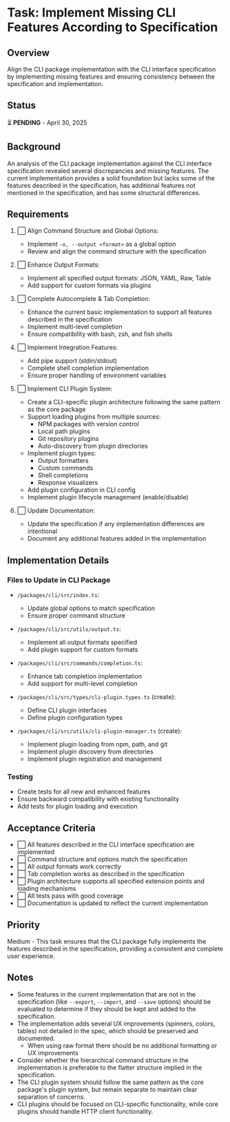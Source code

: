 # Task: Implement Missing CLI Features According to Specification

## Overview
Align the CLI package implementation with the CLI interface specification by implementing missing features and ensuring consistency between the specification and implementation.

## Status
⏳ **PENDING** - April 30, 2025

## Background
An analysis of the CLI package implementation against the CLI interface specification revealed several discrepancies and missing features. The current implementation provides a solid foundation but lacks some of the features described in the specification, has additional features not mentioned in the specification, and has some structural differences.

## Requirements

1. ⬜ Align Command Structure and Global Options:
   - Implement `-o, --output <format>` as a global option
   - Review and align the command structure with the specification

2. ⬜ Enhance Output Formats:
   - Implement all specified output formats: JSON, YAML, Raw, Table
   - Add support for custom formats via plugins

3. ⬜ Complete Autocomplete & Tab Completion:
   - Enhance the current basic implementation to support all features described in the specification
   - Implement multi-level completion
   - Ensure compatibility with bash, zsh, and fish shells

4. ⬜ Implement Integration Features:
   - Add pipe support (stdin/stdout)
   - Complete shell completion implementation
   - Ensure proper handling of environment variables

5. ⬜ Implement CLI Plugin System:
   - Create a CLI-specific plugin architecture following the same pattern as the core package
   - Support loading plugins from multiple sources:
     - NPM packages with version control
     - Local path plugins
     - Git repository plugins
     - Auto-discovery from plugin directories
   - Implement plugin types:
     - Output formatters
     - Custom commands
     - Shell completions
     - Response visualizers
   - Add plugin configuration in CLI config
   - Implement plugin lifecycle management (enable/disable)

6. ⬜ Update Documentation:
   - Update the specification if any implementation differences are intentional
   - Document any additional features added in the implementation

## Implementation Details

### Files to Update in CLI Package
- `/packages/cli/src/index.ts`: 
  - Update global options to match specification
  - Ensure proper command structure

- `/packages/cli/src/utils/output.ts`:
  - Implement all output formats specified
  - Add plugin support for custom formats

- `/packages/cli/src/commands/completion.ts`:
  - Enhance tab completion implementation
  - Add support for multi-level completion

- `/packages/cli/src/types/cli-plugin.types.ts` (create):
  - Define CLI plugin interfaces
  - Define plugin configuration types

- `/packages/cli/src/utils/cli-plugin-manager.ts` (create):
  - Implement plugin loading from npm, path, and git
  - Implement plugin discovery from directories
  - Implement plugin registration and management

### Testing
- Create tests for all new and enhanced features
- Ensure backward compatibility with existing functionality
- Add tests for plugin loading and execution

## Acceptance Criteria
- ⬜ All features described in the CLI interface specification are implemented
- ⬜ Command structure and options match the specification
- ⬜ All output formats work correctly
- ⬜ Tab completion works as described in the specification
- ⬜ Plugin architecture supports all specified extension points and loading mechanisms
- ⬜ All tests pass with good coverage
- ⬜ Documentation is updated to reflect the current implementation

## Priority
Medium - This task ensures that the CLI package fully implements the features described in the specification, providing a consistent and complete user experience.

## Notes
- Some features in the current implementation that are not in the specification (like `--export`, `--import`, and `--save` options) should be evaluated to determine if they should be kept and added to the specification.
- The implementation adds several UX improvements (spinners, colors, tables) not detailed in the spec, which should be preserved and documented.
   - When using raw format there should be no additional formatting or UX improvements
- Consider whether the hierarchical command structure in the implementation is preferable to the flatter structure implied in the specification.
- The CLI plugin system should follow the same pattern as the core package's plugin system, but remain separate to maintain clear separation of concerns.
- CLI plugins should be focused on CLI-specific functionality, while core plugins should handle HTTP client functionality.
